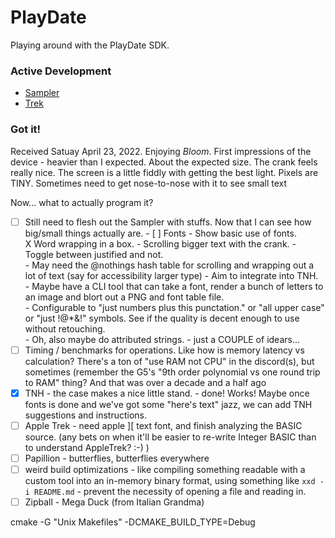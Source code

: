 # PlayDate

Playing around with the PlayDate SDK.

### Active Development

* [Sampler](Sampler)
* [Trek](Trek)

### Got it!

Received Satuay April 23, 2022.  Enjoying _Bloom_.  First impressions of the
device - heavier than I expected. About the expected size.  The crank feels really
nice.  The screen is a little fiddly with getting the best light.  Pixels are 
TINY.  Sometimes need to get nose-to-nose with it to see small text

Now... what to actually program it?

* [ ] Still need to flesh out the Sampler with stuffs.  Now that I can see how big/small
      things actually are.
      - [ ] Fonts - Show basic use of fonts.  
            X Word wrapping in a box.
            - Scrolling bigger text with the crank. 
            - Toggle between justified and not.  
            - May need the @nothings hash table for scrolling and wrapping out a lot of text (say for accessibility larger type)
            - Aim to integrate into TNH.  
            - Maybe have a CLI tool that can take a font, render a bunch of letters to an image and blort out a PNG and font table file.  
              - Configurable to "just numbers plus this punctation." or "all upper case" or "just !@*&!" symbols.  See if the quality is decent enough to use without retouching.  
            - Oh, also maybe do attributed strings.
            - just a COUPLE of idears...
* [ ] Timing / benchmarks for operations.  Like how is memory latency vs calculation?
      There's a ton of "use RAM not CPU" in the discord(s), but sometimes (remember the
      G5's "9th order polynomial vs one round trip to RAM" thing?  And that was over
      a decade and a half ago
* [X] TNH - the case makes a nice little stand.
      - done!  Works!  Maybe once fonts is done and we've got some
        "here's text" jazz, we can add TNH suggestions and instructions.
* [ ] Apple Trek - need apple ][ text font, and finish analyzing the 
      BASIC source. (any bets on when it'll be easier to re-write
      Integer BASIC than to understand AppleTrek? :-) )
* [ ] Papillion - butterflies, butterflies everywhere
* [ ] weird build optimizations - like compiling something readable
      with a custom tool into an in-memory binary format, using
      something like `xxd -i README.md` - prevent the necessity of
      opening a file and reading in.
* [ ] Zipball - Mega Duck (from Italian Grandma)

cmake -G "Unix Makefiles" -DCMAKE_BUILD_TYPE=Debug

